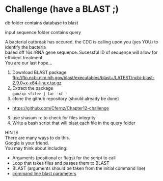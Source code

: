 # Challenge (have a BLAST ;)

db folder contains database to blast  
  

input sequence folder contains query  

A bacterial outbreak has occured, the CDC is calling upon you (yes YOU) to identify the bacteria  
based off 16s rRNA gene sequence. Sucessful ID of sequence will allow for efficient treatment.  
You are our last hope...  


1. Download BLAST package  
	ftp://ftp.ncbi.nlm.nih.gov/blast/executables/blast+/LATEST/ncbi-blast-2.9.0+x-x64-linux.tar.gz  
2. Extract the package  
	`gunzip <file> | tar -xf -`  
2. clone the github repository  (should already be done)  
  * https://github.com/Cfernz/Chapter12-challenge  
3. use shasum -c to check for files integrity  
4. Write a bash script that will blast each file in the query folder  



HINTS  
There are many ways to do this.  
Google is your friend.  
You may think about including:  
  * Arguments (positional or flags) for the script to call  
  * Loop that takes files and passes them to BLAST  
  * BLAST (arguments should be taken from the initial command line)  
  * [command line blast parameters](https://www.ncbi.nlm.nih.gov/books/NBK279684/)
